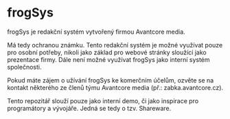 frogSys
=======
frogSys je redakční systém vytvořený firmou Avantcore media.

Má tedy ochranou známku. Tento redakční systém je možné využívat 
pouze pro osobní potřeby, nikoli jako základ pro webové stránky 
sloužící jako prezentace firmy. Dále není možné využívat frogSys
jako interní systém společnosti.

Pokud máte zájem o užívání frogSys ke komerčním účelům, ozvěte 
se na kontakt některého ze členů týmu Avantcore media (př.: zabka.avantcore.cz).

Tento repozitář slouží pouze jako interní demo, či jako inspirace pro programátory a vývojáře.
Jedná se tedy o tzv. Shareware.
